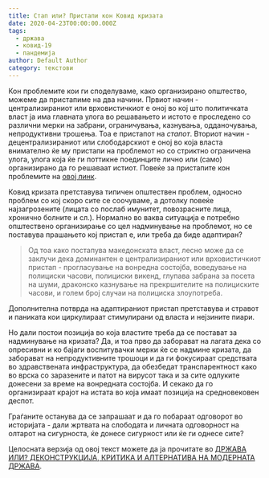 ```yaml
---
title: Стап или? Пристапи кон Ковид кризата
date: 2020-04-23T00:00:00.000Z
tags:
  - држава
  - ковид-19
  - пандемија
author: Default Author
category: текстови
---
```


Кон проблемите кои ги споделуваме, како организирано општество, можеме да пристапиме на два начини. Првиот начин - централизираниот или врховистичкиот е оној во кој што политичката власт ја има главната улога во решавањето и истото е проследено со различни мерки на забрани, ограничувања, казнувања, одданочувања, непродуктивни трошења. Тоа е пристапот на _стапот_. Вториот начин - децентрализираниот или слободарскиот е оној во која власта внимателно ќе му пристапи на проблемот но со стриктно ограничена улога, улога која ќе ги поттикне поединците лично или (само) организирано да го решаваат истиот. Повеќе за пристапите кон проблемите на [овој линк](http://libertaniabackup.local/wp-content/uploads/2020/04/Nikola-llievski-Stap-ili....pdf).  

Ковид кризата претставува типичен општествен проблем, односно проблем со кој скоро сите се соочуваме, а дотолку повеќе најзагрозените (лицата со послаб имунитет, повозрасните лица, хронично болните и сл.). Нормално во ваква ситуација е потребно општествено организирање со цел надминување на проблемот, но се поставува прашањето кој пристап е, или треба да биде адаптиран?  

> Од тоа како постапува македонската власт, лесно може да се заклучи дека доминантен e централизираниот или врховистичкиот пристап - прогласување на вонредна состојба, воведување на полициски часови, полициски викенд, глупава забрана за посета на шуми, драконско казнување на прекршителите на полициските часови, и голем број случаи на полициска злоупотреба.

Дополнителна потврда на адаптираниот пристап претставува и стравот и паниката кои циркулираат стимулирани од власта и нејзините пиари.   

Но дали постои позиција во која властите треба да се постават за надминување на кризата? Да, и тоа прво да заборават на лагата дека со опресивни и ко бајаги воспитувачки мерки ќе се надмине кризата, да заборават на непродуктивните трошоци и да ги фокусираат средствата во здравствената инфраструктура, да обезбедат транспарентност како во врска со заразените и патот на вирусот така и за сите одлуките донесени за време на вонредната состојба. И секако да го организираaт крајот на истата во која имаат позиција на средновековен деспот.   

Граѓаните останува да се запрашаат и да го побараат одговорот во историјата - дали жртвата на слободата и личната одговорност на олтарот на сигурноста, ќе донесе сигурност или ќе ги однесе сите?

Целосната верзија од овој текст можете да ја прочитате во [ДРЖАВА ИЛИ? ДЕКОНСТРУКЦИЈА, КРИТИКА И АЛТЕРНАТИВА НА МОДЕРНАТА ДРЖАВА](http://libertaniabackup.local/wp-content/uploads/2020/04/Nikola-llievski-Stap-ili....pdf).
